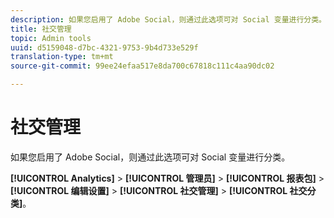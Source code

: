 ```yaml
---
description: 如果您启用了 Adobe Social，则通过此选项可对 Social 变量进行分类。
title: 社交管理
topic: Admin tools
uuid: d5159048-d7bc-4321-9753-9b4d733e529f
translation-type: tm+mt
source-git-commit: 99ee24efaa517e8da700c67818c111c4aa90dc02

---
```



# 社交管理

如果您启用了 Adobe Social，则通过此选项可对 Social 变量进行分类。

**[!UICONTROL Analytics]** &gt; **[!UICONTROL 管理员]** &gt; **[!UICONTROL 报表包]** &gt; **[!UICONTROL 编辑设置]** &gt; **[!UICONTROL 社交管理]** &gt; **[!UICONTROL 社交分类]**。

<!--Meike, link to social user guide?-->

